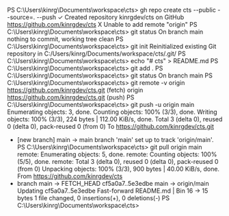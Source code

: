 PS C:\Users\kinrg\Documents\workspace\cts> gh repo create cts --public --source=. --push
✓ Created repository kinrgdev/cts on GitHub
  https://github.com/kinrgdev/cts
X Unable to add remote "origin"
PS C:\Users\kinrg\Documents\workspace\cts> git status
On branch main
nothing to commit, working tree clean
PS C:\Users\kinrg\Documents\workspace\cts> git init
Reinitialized existing Git repository in C:/Users/kinrg/Documents/workspace/cts/.git/
PS C:\Users\kinrg\Documents\workspace\cts> echo "# cts" > README.md
PS C:\Users\kinrg\Documents\workspace\cts> git add .
PS C:\Users\kinrg\Documents\workspace\cts> git status
On branch main
PS C:\Users\kinrg\Documents\workspace\cts> git remote -v
origin  https://github.com/kinrgdev/cts.git (fetch)
origin  https://github.com/kinrgdev/cts.git (push)
PS C:\Users\kinrg\Documents\workspace\cts> git push -u origin main
Enumerating objects: 3, done.
Counting objects: 100% (3/3), done.
Writing objects: 100% (3/3), 224 bytes | 112.00 KiB/s, done.
Total 3 (delta 0), reused 0 (delta 0), pack-reused 0 (from 0)
To https://github.com/kinrgdev/cts.git
 * [new branch]      main -> main
branch 'main' set up to track 'origin/main'.
PS C:\Users\kinrg\Documents\workspace\cts> git pull origin main
remote: Enumerating objects: 5, done.
remote: Counting objects: 100% (5/5), done.
remote: Total 3 (delta 0), reused 0 (delta 0), pack-reused 0 (from 0)
Unpacking objects: 100% (3/3), 900 bytes | 40.00 KiB/s, done.
From https://github.com/kinrgdev/cts
 * branch            main       -> FETCH_HEAD
   cf5a0a7..5e3edbe  main       -> origin/main
Updating cf5a0a7..5e3edbe
Fast-forward
 README.md | Bin 16 -> 15 bytes
 1 file changed, 0 insertions(+), 0 deletions(-)
PS C:\Users\kinrg\Documents\workspace\cts> 